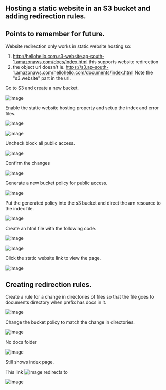 ## Hosting a static website in an S3 bucket and adding redirection rules.

## Points to remember for future.

Website redirection only works in static website hosting so:

1. http://hellohello.com.s3-website.ap-south-1.amazonaws.com/docs/index.html this supports website redirection
2. the object url doesn't ie.  https://s3.ap-south-1.amazonaws.com/hellohello.com/documents/index.html Note the "s3.website" part in the url.

Go to S3 and create a new bucket.

![image](https://user-images.githubusercontent.com/80820244/235432357-394d8ebb-21e2-48d7-9ea7-0adca5ecdd18.png)

Enable the static website hosting property and setup the index and error files. 

![image](https://user-images.githubusercontent.com/80820244/235432839-e5dc2c7c-0c68-4596-ad91-7500d43cd9e1.png)

![image](https://user-images.githubusercontent.com/80820244/235432843-04ddc71d-b7db-40a0-a6d6-de0803f7d749.png)

Uncheck block all public access.

![image](https://user-images.githubusercontent.com/80820244/235432969-2d7e4964-ee60-47c8-a70b-5a2a13b996c2.png)

Confirm the changes

![image](https://user-images.githubusercontent.com/80820244/235432980-a70305ab-c435-427f-adec-9617438ccffe.png)

Generate a new bucket policy for public access.

![image](https://user-images.githubusercontent.com/80820244/235433324-91bcbb9d-fa60-47b2-996b-5f235c8059de.png)

Put the generated policy into the s3 bucket and direct the arn resource to the index file.

![image](https://user-images.githubusercontent.com/80820244/235433773-4eb7266e-095c-46b3-9f32-3f54b29fe111.png)

Create an html file with the following code.

![image](https://user-images.githubusercontent.com/80820244/235433985-bb6de56c-93e1-442b-8eec-6d4f18e9f515.png)

![image](https://user-images.githubusercontent.com/80820244/235434034-779e40fc-39a0-4b12-b671-0042663fefc8.png)

Click the static website link to view the page.

![image](https://user-images.githubusercontent.com/80820244/235434213-07d31619-3016-4728-9cc1-998d68ba8f28.png)

## Creating redirection rules.

Create a rule for a change in directories of files so that the file goes to documents directory when prefix has docs in it.

![image](https://user-images.githubusercontent.com/80820244/235435040-d9497e89-7051-49e9-9ab9-b3fa50d797fb.png)

Change the bucket policy to match the change in directories.

![image](https://user-images.githubusercontent.com/80820244/235438397-d8987afd-1e19-405c-a78d-14180980b623.png)

No docs folder

![image](https://user-images.githubusercontent.com/80820244/235438308-691b5c62-3ef9-47ce-af42-e78fa09a2210.png)

Still shows index page.

This link
![image](https://user-images.githubusercontent.com/80820244/235439449-abd751e1-0aec-448a-98d5-7f6fc81b0d85.png)
redirects to

![image](https://user-images.githubusercontent.com/80820244/235439405-7c5f27d5-9e54-4d82-85f1-d90054e20417.png)




